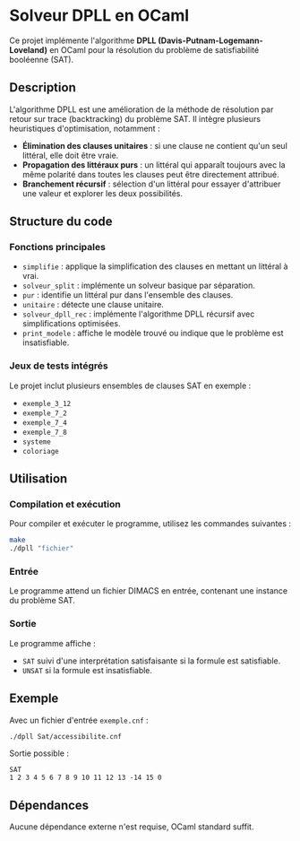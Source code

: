 # Solveur DPLL en OCaml

Ce projet implémente l'algorithme **DPLL (Davis-Putnam-Logemann-Loveland)** en OCaml pour la résolution du problème de satisfiabilité booléenne (SAT).

## Description
L'algorithme DPLL est une amélioration de la méthode de résolution par retour sur trace (backtracking) du problème SAT. Il intègre plusieurs heuristiques d'optimisation, notamment :
- **Élimination des clauses unitaires** : si une clause ne contient qu'un seul littéral, elle doit être vraie.
- **Propagation des littéraux purs** : un littéral qui apparaît toujours avec la même polarité dans toutes les clauses peut être directement attribué.
- **Branchement récursif** : sélection d'un littéral pour essayer d'attribuer une valeur et explorer les deux possibilités.

## Structure du code

### Fonctions principales
- `simplifie` : applique la simplification des clauses en mettant un littéral à vrai.
- `solveur_split` : implémente un solveur basique par séparation.
- `pur` : identifie un littéral pur dans l'ensemble des clauses.
- `unitaire` : détecte une clause unitaire.
- `solveur_dpll_rec` : implémente l'algorithme DPLL récursif avec simplifications optimisées.
- `print_modele` : affiche le modèle trouvé ou indique que le problème est insatisfiable.

### Jeux de tests intégrés
Le projet inclut plusieurs ensembles de clauses SAT en exemple :
- `exemple_3_12`
- `exemple_7_2`
- `exemple_7_4`
- `exemple_7_8`
- `systeme`
- `coloriage`

## Utilisation
### Compilation et exécution
Pour compiler et exécuter le programme, utilisez les commandes suivantes :
```sh
make
./dpll "fichier"
```

### Entrée
Le programme attend un fichier DIMACS en entrée, contenant une instance du problème SAT.

### Sortie
Le programme affiche :
- `SAT` suivi d'une interprétation satisfaisante si la formule est satisfiable.
- `UNSAT` si la formule est insatisfiable.

## Exemple
Avec un fichier d'entrée `exemple.cnf` :
```sh
./dpll Sat/accessibilite.cnf
```
Sortie possible :
```
SAT
1 2 3 4 5 6 7 8 9 10 11 12 13 -14 15 0
```

## Dépendances
Aucune dépendance externe n'est requise, OCaml standard suffit.


